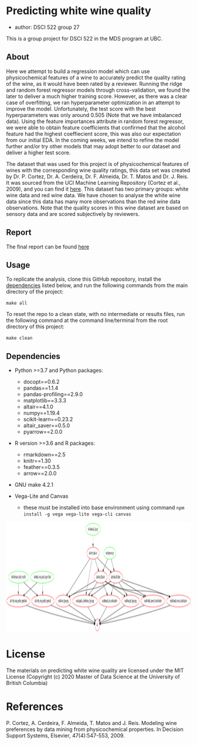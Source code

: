 # Predicting white wine quality

  - author: DSCI 522 group 27

This is a group project for DSCI 522 in the MDS program at UBC.

## About

Here we attempt to build a regression model which can use physicochemical features of a wine to accurately predict the quality rating of the wine, as it would have been rated by a reviewer. Running the ridge and random forest regressor models through cross-validation, we found the later to deliver a much higher training score. However, as there was a clear case of overfitting, we ran hyperparameter optimization in an attempt to improve the model. Unfortunately, the test score with the best hyperparameters was only around 0.505 (Note that we have imbalanced data). Using the feature importances attribute in random forest regressor, we were able to obtain feature coefficients that confirmed that the alcohol feature had the highest coeffiecient score, this was also our expectation from our initial EDA. In the coming weeks, we intend to refine the model further and/or try other models that may adopt better to our dataset and deliver a higher test score.

The dataset that was used for this project is of physicochemical features of wines with the corresponding wine quality ratings, this data set was created by Dr. P. Cortez, Dr. A. Cerdeira, Dr. F. Almeida, Dr. T. Matos and Dr. J. Reis. It was sourced from the UCI Machine Learning Repository (Cortez et al., 2009), and you can find it [here](https://archive.ics.uci.edu/ml/datasets/wine+quality). This dataset has two primary groups: white wine data and red wine data. We have chosen to analyse the white wine data since this data has many more observations than the red wine data observations. Note that the quality scores in this wine dataset are based on sensory data and are scored subjectively by reviewers.

## Report

The final report can be found [here](https://htmlpreview.github.io/?https://github.com/UBC-MDS/DSCI_522_group27/blob/main/doc/white_wine_predict_report.html)

## Usage

To replicate the analysis, clone this GitHub repository, install the [dependencies](#dependencies) listed below, and run the following commands from the main directory of the project:
```
make all
```
To reset the repo to a clean state, with no intermediate or results files, run the following command at the command line/terminal from the root directory of this project:
```
make clean
```
## Dependencies

  - Python >=3.7 and Python packages:
      - docopt==0.6.2
      - pandas==1.1.4
      - pandas-profiling==2.9.0
      - matplotlib==3.3.3
      - altair==4.1.0
      - numpy==1.19.4
      - scikit-learn==0.23.2
      - altair_saver==0.5.0
      - pyarrow==2.0.0
      
  - R version >=3.6 and R packages:
      - rmarkdown==2.5
      - knitr==1.30
      - feather==0.3.5
      - arrow==2.0.0
      
  - GNU make 4.2.1
  
  - Vega-Lite and Canvas
      - these must be installed into base environment using command `npm install -g vega vega-lite vega-cli canvas`
  
  <img src="./out.png" height="300" width="1000">

# License 
The materials on predicting white wine quality are licensed under the MIT License 
(Copyright (c) 2020 Master of Data Science at the University of British Columbia)

# References

P. Cortez, A. Cerdeira, F. Almeida, T. Matos and J. Reis.
Modeling wine preferences by data mining from physicochemical properties. In Decision Support Systems, Elsevier, 47(4):547-553, 2009.
